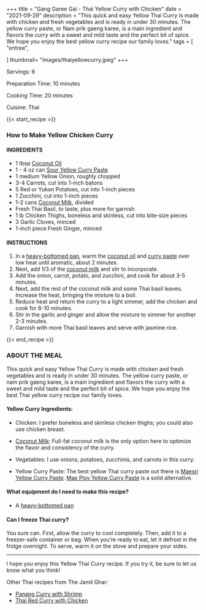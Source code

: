 +++
title = "Gang Garee Gai - Thai Yellow Curry with Chicken"
date = "2021-09-29"
description = "This quick and easy Yellow Thai Curry is made with chicken and fresh vegetables and is ready in under 30 minutes. The yellow curry paste, or Nam prik gaeng karee, is a main ingredient and flavors the curry with a sweet and mild taste and the perfect bit of spice. We hope you enjoy the best yellow curry recipe our family loves."
tags = [
    "entree",
   
]
thumbnail= "images/thaiyellowcurry.jpeg"
+++

Servings: 6 <!--more-->

Preparation Time: 10 minutes 

Cooking Time: 20 minutes

Cuisine: Thai 

{{< start_recipe >}}

### How to Make Yellow Chicken Curry 

#### INGREDIENTS 

* 1 tbsp [Coconut Oil](https://amzn.to/3w8pmjZ)
* 1 - 4 oz can [Sour Yellow Curry Paste](https://amzn.to/2XUUbLX)
* 1 medium Yellow Onion, roughly chopped
* 3-4 Carrots, cut into 1-inch batons 
* 5 Red or Yukon Potatoes, cut into 1-inch pieces
* 1 Zucchini, cut into 1-inch pieces
* 1-2 cans [Coconut Milk](https://amzn.to/3uukipb), divided
* Fresh Thai Basil, to taste, plus more for garnish 
* 1 lb Chicken Thighs, boneless and skinless, cut into bite-size pieces 
* 3 Garlic Cloves, minced
* 1-inch piece Fresh Ginger, minced 

#### INSTRUCTIONS

1. In a [heavy-bottomed pan](https://amzn.to/3kQSCYw), warm the [coconut oil](https://amzn.to/3w8pmjZ) and [curry paste](https://amzn.to/2XUUbLX) over low heat until aromatic, about 2 minutes. 
2. Next, add 1/3 of the [coconut milk](https://amzn.to/3uukipb) and stir to incorporate. 
3. Add the onion, carrot, potato, and zucchini, and cook for about 3-5 minutes. 
4. Next, add the rest of the coconut milk and some Thai basil leaves. Increase the heat, bringing the mixture to a boil. 
5. Reduce heat and return the curry to a light simmer, add the chicken and cook for 8-10 minutes. 
6. Stir in the garlic and ginger and allow the mixture to simmer for another 2-3 minutes. 
7. Garnish with more Thai basil leaves and serve with jasmine rice.

{{< end_recipe >}}

### ABOUT THE MEAL

This quick and easy Yellow Thai Curry is made with chicken and fresh vegetables and is ready in under 30 minutes. The yellow curry paste, or nam prik gaeng karee, is a main ingredient and flavors the curry with a sweet and mild taste and the perfect bit of spice. We hope you enjoy the best Thai yellow curry recipe our family loves.

#### Yellow Curry Ingredients: 

* Chicken: I prefer boneless and skinless chicken thighs; you could also use chicken breast.

* [Coconut Milk]((https://amzn.to/3uukipb)): Full-fat coconut milk is the only option here to optimize the flavor and consistency of the curry. 

* Vegetables: I use onions, potatoes, zucchinis, and carrots in this curry. 

* Yellow Curry Paste: The best yellow Thai curry paste out there is [Maesri Yellow Curry Paste](https://amzn.to/2XUUbLX). [Mae Ploy Yellow Curry Paste](https://amzn.to/2Y0tx4C) is a solid alternative. 

#### What equipment do I need to make this recipe?

* A [heavy-bottomed pan](https://amzn.to/3kQSCYw) 

#### Can I freeze Thai curry?

You sure can. First, allow the curry to cool completely. Then, add it to a freezer-safe container or bag. When you’re ready to eat, let it defrost in the fridge overnight. To serve, warm it on the stove and prepare your sides.

----

I hope you enjoy this Yellow Thai Curry recipe. If you try it, be sure to let us know what you think!

Other Thai recipes from The Jamil Ghar:

* [Panang Curry with Shrimp](https://www.jamilghar.com/recipe/shrimp_panang_curry/)
* [Thai Red Curry with Chicken](https://www.jamilghar.com/recipe/thai_red_curry/)
